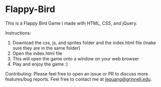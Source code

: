 # Flappy-Bird
This is a Flappy Bird Game I made with HTML, CSS, and jQuery. 

Instructions:
1. Download the css, js, and sprites folder and the index.html file (make sure they are in the same folder)
2. Open the index.html file 
3. This will open the game onto a window on your web browser 
4. Play and enjoy the game :) 

Contributing:
Please feel free to open an issue or PR to discuss more features/bug reports. Feel free to contact me at lequang@grinnell.edu.
